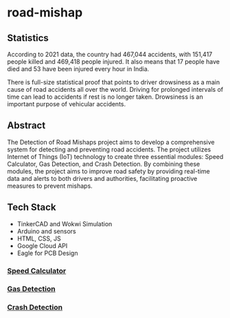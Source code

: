 # road-mishap

## Statistics

According to 2021 data, the country had 467,044 accidents, with 151,417 people killed and 469,418 people injured. It also means that 17 people have died and 53 have been injured every hour in India.

There is full-size statistical proof that points to driver drowsiness as a main cause of road accidents all over the world. Driving for prolonged intervals of time can lead to accidents if rest is no longer taken. Drowsiness is an important purpose of vehicular accidents.


## Abstract 

The Detection of Road Mishaps project aims to develop a comprehensive system for detecting and preventing road accidents. The project utilizes Internet of Things (IoT) technology to create three essential modules: Speed Calculator, Gas Detection, and Crash Detection. By combining these modules, the project aims to improve road safety by providing real-time data and alerts to both drivers and authorities, facilitating proactive measures to prevent mishaps.

## Tech Stack

- TinkerCAD and Wokwi Simulation
- Arduino and sensors
- HTML, CSS, JS
- Google Cloud API
- Eagle for PCB Design

### [Speed Calculator](https://wokwi.com/projects/366746748629807105)

### [Gas Detection](https://www.tinkercad.com/things/bBwrbBcnv4k)

### [Crash Detection](https://www.tinkercad.com/things/hjC9y57r7hT)
